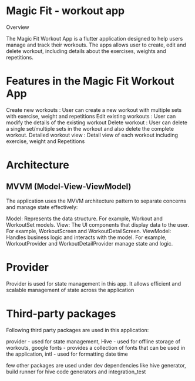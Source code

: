 # Magic Fit - workout app

Overview

The Magic Fit Workout App  is a flutter application designed to help users manage and track their workouts. The apps allows user to create, edit and delete workout, including details about the exercises, weights and repetitions.

# Features in the Magic Fit Workout App

Create new workouts : User can create a new workout with multiple sets with exercise, weight and repetitions
Edit existing workouts : User can modify the details of the existing workout
Delete workout : User can delete a single set/multiple sets in the workout and also delete the complete workout.
Detailed workout view : Detail view of each workout including exercise, weight and Repetitions

# Architecture

## MVVM (Model-View-ViewModel)

The application uses the MVVM architecture pattern to separate concerns and manage state effectively:

Model: Represents the data structure. For example, Workout and WorkoutSet models.
View: The UI components that display data to the user. For example, WorkoutScreen and WorkoutDetailScreen.
ViewModel: Handles business logic and interacts with the model. For example, WorkoutProvider and WorkoutDetailProvider manage state and logic.

# Provider

Provider is used for state management in this app. It allows efficient and scalable management of state across the application

# Third-party packages
Following third party packages are used in this application: 

provider - used for state management,
Hive - used for offline storage of workouts,
google fonts - provides a collection of fonts that can be used in the application, 
intl - used for formatting date time

few other packages are used under dev dependencies like hive generator, build runner for hive code generators and integration_test



